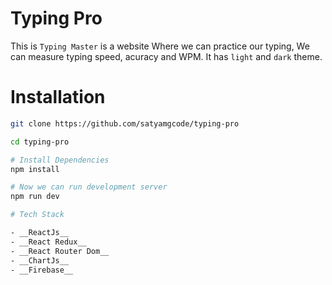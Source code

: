 # Typing Pro

This is `Typing Master` is a website Where we can practice our typing, We can measure typing speed, acuracy and WPM. It has `light` and `dark` theme.

# Installation

```bash
git clone https://github.com/satyamgcode/typing-pro

cd typing-pro

# Install Dependencies
npm install

# Now we can run development server 
npm run dev

# Tech Stack

- __ReactJs__
- __React Redux__
- __React Router Dom__
- __ChartJs__
- __Firebase__


